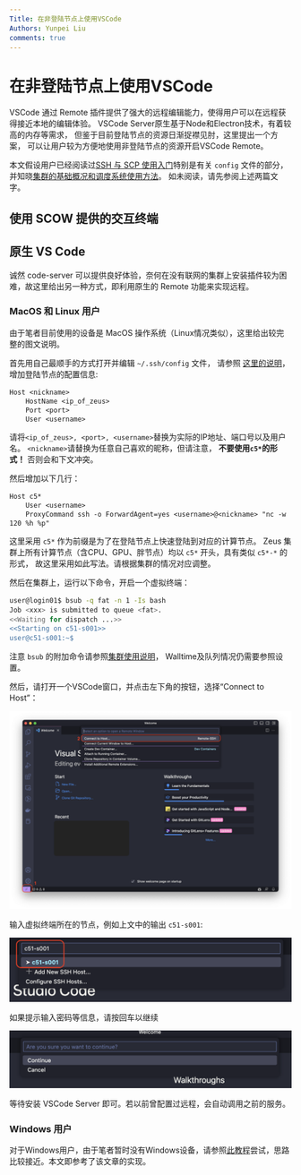 ```yaml
---
Title: 在非登陆节点上使用VSCode
Authors: Yunpei Liu
comments: true
---
```


# 在非登陆节点上使用VSCode

VSCode 通过 Remote 插件提供了强大的远程编辑能力，使得用户可以在远程获得接近本地的编辑体验。
VSCode Server原生基于Node和Electron技术，有着较高的内存等需求，
但鉴于目前登陆节点的资源日渐捉襟见肘，这里提出一个方案，
可以让用户较为方便地使用非登陆节点的资源开启VSCode Remote。

本文假设用户已经阅读过[SSH 与 SCP 使用入门](ssh_note.md)特别是有关 `config` 文件的部分，
并知晓[集群的基础概况和调度系统使用方法](cluster_usage.md)。
如未阅读，请先参阅上述两篇文字。

## 使用 SCOW 提供的交互终端

## 原生 VS Code

诚然 code-server 可以提供良好体验，奈何在没有联网的集群上安装插件较为困难，故这里给出另一种方式，即利用原生的 Remote 功能来实现远程。

### MacOS 和 Linux 用户

由于笔者目前使用的设备是 MacOS 操作系统（Linux情况类似），这里给出较完整的图文说明。

首先用自己最顺手的方式打开并编辑 `~/.ssh/config` 文件，
请参照 [这里的说明](./ssh_note.md#ssh-config)，
增加登陆节点的配置信息:

``` title=".ssh/config"
Host <nickname>
    HostName <ip_of_zeus>
    Port <port>
    User <username>
```

请将`<ip_of_zeus>, <port>, <username>`替换为实际的IP地址、端口号以及用户名。
`<nickname>`请替换为任意自己喜欢的昵称，但请注意，
**不要使用`c5*`的形式！** 否则会和下文冲突。

然后增加以下几行：

``` title=".ssh/config"
Host c5*
    User <username>
    ProxyCommand ssh -o ForwardAgent=yes <username>@<nickname> "nc -w 120 %h %p"
```

这里采用 `c5*` 作为前缀是为了在登陆节点上快速登陆到对应的计算节点。
Zeus 集群上所有计算节点（含CPU、GPU、胖节点）均以 `c5*` 开头，具有类似 `c5*-*` 的形式，
故这里采用如此写法。请根据集群的情况对应调整。

然后在集群上，运行以下命令，开启一个虚拟终端：

```bash
user@login01$ bsub -q fat -n 1 -Is bash
Job <xxx> is submitted to queue <fat>.
<<Waiting for dispatch ...>>
<<Starting on c51-s001>>
user@c51-s001:~$ 
```

注意 `bsub` 的附加命令请参照[集群使用说明](cluster_usage.md)，
Walltime及队列情况仍需要参照设置。

然后，请打开一个VSCode窗口，并点击左下角的按钮，选择“Connect to Host”：

![](../../images/7a8a0325bcd20016c2bdae05e83e34b0_MD5.png)

输入虚拟终端所在的节点，例如上文中的输出 `c51-s001`:

![](../../images/800516b938f641c077b81daa36d52e52_MD5.png)

如果提示输入密码等信息，请按回车以继续

![](../../images/09d0dac866dad2550bd20f5149813514_MD5.png)

等待安装 VSCode Server 即可。若以前曾配置过远程，会自动调用之前的服务。

### Windows 用户

对于Windows用户，由于笔者暂时没有Windows设备，请参照[此教程](https://hpc.nih.gov/apps/vscode.html)尝试，思路比较接近。本文即参考了该文章的实现。
